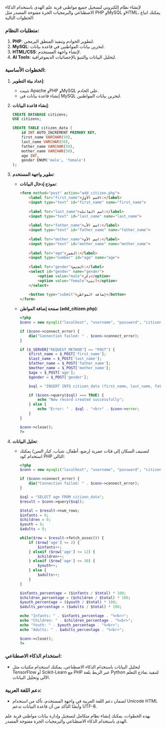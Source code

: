 لإنشاء نظام إلكتروني لتسجيل جميع مواطني قرية علم الهدى باستخدام الذكاء الاصطناعي والبرمجيات الحرة مفتوحة المصدر مثل PHP وMySQL وHTML، يمكنك اتباع الخطوات التالية:

### متطلبات النظام:
1. **PHP**: لتطوير الخوادم وتنفيذ المنطق البرمجي.
2. **MySQL**: لتخزين بيانات المواطنين في قاعدة بيانات.
3. **HTML/CSS**: لإنشاء واجهة المستخدم.
4. **AI Tools**: لتحليل البيانات والتنبؤ بالإحصائيات الديموغرافية.

### الخطوات الأساسية:
1. **إعداد بيئة التطوير**:
   - تثبيت Apache وPHP وMySQL على الخادم.
   - إنشاء قاعدة بيانات في MySQL لتخزين بيانات المواطنين.

2. **إنشاء قاعدة البيانات**:
   ```sql
   CREATE DATABASE citizens;
   USE citizens;

   CREATE TABLE citizen_data (
       id INT AUTO_INCREMENT PRIMARY KEY,
       first_name VARCHAR(50),
       last_name VARCHAR(50),
       father_name VARCHAR(50),
       mother_name VARCHAR(50),
       age INT,
       gender ENUM('male', 'female')
   );
   ```

3. **تطوير واجهة المستخدم**:
   - **نموذج إدخال البيانات**:
     ```html
     <form method="post" action="add_citizen.php">
         <label for="first_name">الاسم الأول:</label>
         <input type="text" id="first_name" name="first_name">
         
         <label for="last_name">اسم العائلة:</label>
         <input type="text" id="last_name" name="last_name">
         
         <label for="father_name">اسم الأب:</label>
         <input type="text" id="father_name" name="father_name">
         
         <label for="mother_name">اسم الأم:</label>
         <input type="text" id="mother_name" name="mother_name">
         
         <label for="age">العمر:</label>
         <input type="number" id="age" name="age">
         
         <label for="gender">الجنس:</label>
         <select id="gender" name="gender">
             <option value="male">ذكر</option>
             <option value="female">أنثى</option>
         </select>
         
         <button type="submit">إضافة المواطن</button>
     </form>
     ```

   - **صفحة إضافة المواطن (add_citizen.php)**:
     ```php
     <?php
     $conn = new mysqli("localhost", "username", "password", "citizens");

     if ($conn->connect_error) {
         die("Connection failed: " . $conn->connect_error);
     }

     if ($_SERVER["REQUEST_METHOD"] == "POST") {
         $first_name = $_POST['first_name'];
         $last_name = $_POST['last_name'];
         $father_name = $_POST['father_name'];
         $mother_name = $_POST['mother_name'];
         $age = $_POST['age'];
         $gender = $_POST['gender'];

         $sql = "INSERT INTO citizen_data (first_name, last_name, father_name, mother_name, age, gender) VALUES ('$first_name', '$last_name', '$father_name', '$mother_name', $age, '$gender')";

         if ($conn->query($sql) === TRUE) {
             echo "New record created successfully";
         } else {
             echo "Error: " . $sql . "<br>" . $conn->error;
         }
     }

     $conn->close();
     ?>
     ```

4. **تحليل البيانات**:
   - لتصنيف السكان إلى فئات عمرية (رضع، أطفال، شباب، كبار السن) يمكنك استخدام كود PHP التالي:
     ```php
     <?php
     $conn = new mysqli("localhost", "username", "password", "citizens");

     if ($conn->connect_error) {
         die("Connection failed: " . $conn->connect_error);
     }

     $sql = "SELECT age FROM citizen_data";
     $result = $conn->query($sql);

     $total = $result->num_rows;
     $infants = 0;
     $children = 0;
     $youth = 0;
     $adults = 0;

     while($row = $result->fetch_assoc()) {
         if ($row['age'] <= 2) {
             $infants++;
         } elseif ($row['age'] <= 12) {
             $children++;
         } elseif ($row['age'] <= 30) {
             $youth++;
         } else {
             $adults++;
         }
     }

     $infants_percentage = ($infants / $total) * 100;
     $children_percentage = ($children / $total) * 100;
     $youth_percentage = ($youth / $total) * 100;
     $adults_percentage = ($adults / $total) * 100;

     echo "Infants: " . $infants_percentage . "%<br>";
     echo "Children: " . $children_percentage . "%<br>";
     echo "Youth: " . $youth_percentage . "%<br>";
     echo "Adults: " . $adults_percentage . "%<br>";

     $conn->close();
     ?>
     ```

### استخدام الذكاء الاصطناعي:
- لتحليل البيانات باستخدام الذكاء الاصطناعي، يمكنك استخدام مكتبات مثل TensorFlow أو Scikit-Learn مع PHP عبر الربط بلغة Python لتنفيذ نماذج التعلم الآلي وتحليل البيانات.

### دعم اللغة العربية:
- لضمان دعم اللغة العربية في واجهة المستخدم، تأكد من استخدام Unicode HTML وأيضًا التأكد من أن قاعدة البيانات تدعم UTF-8.

بهذه الخطوات، يمكنك إنشاء نظام متكامل لتسجيل وإدارة بيانات مواطني قرية علم الهدى باستخدام الذكاء الاصطناعي والبرمجيات الحرة مفتوحة المصدر.
